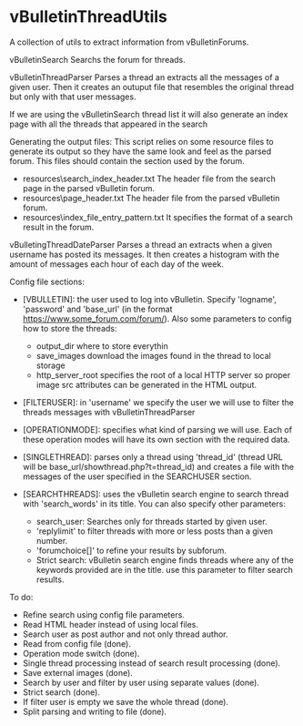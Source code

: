 # vBulletinThreadUtils
A collection of utils to extract information from vBulletinForums.

vBulletinSearch
Searchs the forum for threads.

vBulletinThreadParser
Parses a thread an extracts all the messages of a given user. Then it creates an outuput file that resembles the 
original thread but only with that user messages.

If we are using the vBulletinSearch thread list it will also generate an index page with all the threads that
appeared in the search

Generating the output files:
This script relies on some resource files to generate its output so they have the same look and feel as the parsed forum. 
This files should contain the <head> section used by the forum.

- resources\search_index_header.txt The header file from the search page in the parsed vBulletin forum.
- resources\page_header.txt The header file from the parsed vBulletin forum.
- resources\index_file_entry_pattern.txt It specifies the format of a search result in the forum.

vBulletingThreadDateParser
Parses a thread an extracts when a given username has posted its messages. It then creates a histogram with
the amount of messages each hour of each day of the week.

Config file sections:
- [VBULLETIN]: the user used to log into vBulletin. 
Specify 'logname', 'password' and 'base_url' (in the format https://www.some_forum.com/forum/).
Also some parameters to config how to store the threads:
  - output_dir where to store everythin
  - save_images download the images found in the thread to local storage
  - http_server_root specifies the root of a local HTTP server so proper image src attributes 
  can be generated in the HTML output.

- [FILTERUSER]: in 'username' we specify the user we will use to filter the threads messages 
with vBulletinThreadParser
- [OPERATIONMODE]: specifies what kind of parsing we will use. Each of these operation modes will
have its own section with the required data.
- [SINGLETHREAD]: parses only a thread using 'thread_id' (thread URL will be 
base_url/showthread.php?t=thread_id) and creates a file with the messages of the user specified in
the SEARCHUSER section.
- [SEARCHTHREADS]: uses the vBulletin search engine to search thread with 'search_words' in its title.
You can also specify other parameters:
  - search_user: Searches only for threads started by given user.
  - 'replylimit' to filter threads with more or less posts than a given number.
  - 'forumchoice[]' to refine your results by subforum.
  - Strict search: vBulletin search engine finds threads where any of the keywords provided are in the title. 
use this parameter to filter search results.


To do:
- Refine search using config file parameters.
- Read HTML header instead of using local files.
- Search user as post author and not only thread author.  
- Read from config file (done).
- Operation mode switch (done).
- Single thread processing instead of search result processing (done).
- Save external images (done).
- Search by user and filter by user using separate values (done).
- Strict search (done).  
- If filter user is empty we save the whole thread (done).
- Split parsing and writing to file (done).
